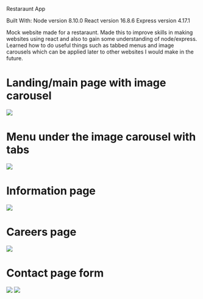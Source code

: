 Restaraunt App

Built With:
Node version 8.10.0
React version 16.8.6
Express version 4.17.1

Mock website made for a restaraunt. Made this to improve skills in making websites using react and also to gain some understanding of node/express. Learned how to do useful things such as tabbed menus and image carousels which can be applied later to other websites I would make in the future.

# Landing/main page with image carousel
<img src="https://i.ibb.co/bQcQw1b/carousel-FINAL.gif">

# Menu under the image carousel with tabs
<img src="https://i.ibb.co/DMWRWV7/menu2.gif">

# Information page
<img src="https://i.imgur.com/H0VcENj.png">

# Careers page
<img src="https://i.imgur.com/IFqxisB.jpg">

# Contact page form
<img src="https://i.imgur.com/AFqNeGA.png">
<img src="https://i.imgur.com/8LTof3p.png">
